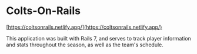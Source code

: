 # Colts-On-Rails

[https://coltsonrails.netlify.app/](https://coltsonrails.netlify.app/)

This application was built with Rails 7, and serves to track player information and stats throughout the season, as well as the team's schedule.